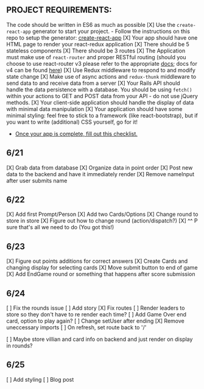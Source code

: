 
## PROJECT REQUIREMENTS:

The code should be written in ES6 as much as possible
[X] Use the `create-react-app` generator to start your project.
	- Follow the instructions on this repo to setup the generator: [create-react-app](https://github.com/facebookincubator/create-react-app)
[X] Your app should have one HTML page to render your react-redux application
[X] There should be 5 stateless components
[X] There should be 3 routes
[X] The Application must make use of `react-router` and proper RESTful routing (should you choose to use react-router v3 please refer to the appropriate [docs](https://github.com/ReactTraining/react-router/tree/v3/docs); docs for v4 can be found [here](https://reacttraining.com/react-router/web/guides/quick-start))
[X] Use Redux middleware to respond to and modify state change
[X] Make use of async actions and `redux-thunk` middleware to send data to and receive data from a server
[X] Your Rails API should handle the data persistence with a database. You should be using `fetch()` within your actions to GET and POST data from your API - do not use
jQuery methods.
[X] Your client-side application should handle the display of data with minimal data manipulation
[X] Your application should have some minimal styling: feel free to stick to a framework (like react-bootstrap), but if you want to write (additional) CSS yourself, go for it!
- [Once your app is complete, fill out this checklist.](https://goo.gl/forms/ULtKsxuzWomvXuTk2)


## 6/21
[X] Grab data from database
[X] Organize data in point order
[X] Post new data to the backend and have it immediately render
[X] Remove nameInput after user submits name


## 6/22
[X] Add first Prompt/Person
[X] Add two Cards/Options
[X] Change round to store in store
[X] Figure out how to change round (action/dispatch?)
[X] ^^ P sure that's all we need to do (You got this!)

## 6/23
[X] Figure out points additions for correct answers
[X] Create Cards and changing display for selecting cards
[X] Move submit button to end of game
[X] Add EndGame round or something that happens after score submission


## 6/24
[ ] Fix the rounds issue
[ ] Add story
[X] Fix routes
[ ] Render leaders to store so they don't have to re render each time?
[ ] Add Game Over end card, option to play again?
	[ ] Change setUser after ending
[X] Remove uneccessary imports
[ ] On refresh, set route back to '/'

[ ] Maybe store villian and card info on backend and just render on display in rounds?

## 6/25
[ ] Add styling
[ ] Blog post

